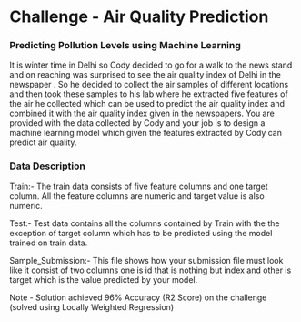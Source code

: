 # Challenge - Air Quality Prediction

### Predicting Pollution Levels using Machine Learning

It is winter time in Delhi so Cody decided to go for a walk to the news stand and on reaching was surprised to see the air quality index of Delhi in the newspaper . So he decided to collect the air samples of different locations and then took these samples to his lab where he extracted five features of the air he collected which can be used to predict the air quality index and combined it with the air quality index given in the newspapers. You are provided with the data collected by Cody and your job is to design a machine learning model which given the features extracted by Cody can predict air quality.

### Data Description

Train:- The train data consists of five feature columns and one target column. All the feature columns are numeric and target value is also numeric.

Test:- Test data contains all the columns contained by Train with the the exception of target column which has to be predicted using the model trained on train data.

Sample_Submission:- This file shows how your submission file must look like it consist of two columns one is id that is nothing but index and other is target which is the value predicted by your model.

Note - Solution achieved 96% Accuracy (R2 Score) on the challenge (solved using Locally Weighted Regression)
